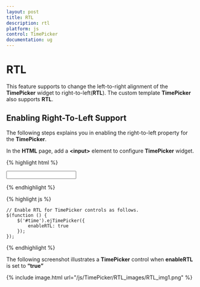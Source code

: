 ```yaml
---
layout: post
title: RTL
description: rtl
platform: js
control: TimePicker
documentation: ug
---
```


# RTL

This feature supports to change the left-to-right alignment of the **TimePicker** widget to right-to-left(**RTL**). The custom template **TimePicker** also supports **RTL**.

## Enabling Right-To-Left Support

The following steps explains you in enabling the right-to-left property for the **TimePicker**.

In the **HTML** page, add a **&lt;input&gt;** element to configure **TimePicker** widget.   

{% highlight html %}

<input type="text" id="time" />

{% endhighlight %}

{% highlight js %}

    // Enable RTL for TimePicker controls as follows.
    $(function () {
        $('#time').ejTimePicker({
            enableRTL: true
        });
    });
    
{% endhighlight %}


The following screenshot illustrates a **TimePicker** control when **enableRTL** is set to **“true”**

{% include image.html url="/js/TimePicker/RTL_images/RTL_img1.png" %}

